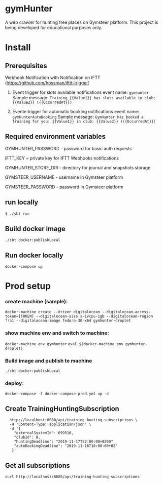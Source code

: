 # gymHunter
A web crawler for hunting free places on Gymsteer platform.
This project is being developed for educational purposes only.


# Install
## Prerequisites
Webhook Notification with Notification on IFTT (https://github.com/hossman/ifttt-trigger)

1. Event trigger for slots available notifications 
event name: ```gymhunter```
Sample message: ```Training {{Value1}} has slots available in club: {{Value2}} ({{OccurredAt}})```

2. Evente trigger for automatic booking notifications 
event name: ```gymHunterAutoBooking```
Sample message: ```GymHunter has booked a training for you: {{Value1}} in club: {{Value2}} ({{OccurredAt}})```


## Required environment variables
GYMHUNTER_PASSWORD - password for basic auth requests

IFTT_KEY = private key for IFTT Webhooks notifications

GYMHUNTER_STORE_DIR - directory for journal and snapshots storage

GYMSTEER_USERNAME - username in Gymsteer platform

GYMSTEER_PASSWORD - password in Gymsteer platform
 
## run locally
```$ ./sbt run```

## Build docker image
```./sbt docker:publishLocal```

## Run docker locally

```docker-compose up```

# Prod setup
### create machine (sample):
```docker-machine create --driver digitalocean --digitalocean-access-token=[TOKEN] --digitalocean-size s-1vcpu-1gb --digitalocean-region fra1 --digitalocean-image fedora-30-x64 gymhunter-droplet```

### show machine env and switch to machine:
```docker-machine env gymhunter```
```eval $(docker-machine env gymhunter-droplet)```

### Build image and publish to machine
```./sbt docker:publishLocal```

### deploy:
```docker-compose -f docker-compose-prod.yml up -d```

## Create TrainingHuntingSubscription
```curl -X POST \
  http://localhost:8080/api/training-hunting-subscriptions \
  -H 'Content-Type: application/json' \
  -d '{
	"externalSystemId": 699316,
	"clubId": 8,
	"huntingDeadline": "2019-11-17T22:00:00+0200"
	"autoBookingDeadline": "2019-11-16T10:00:00+02"
   }'
```

## Get all subscriptions
```curl http://localhost:8080/api/training-hunting-subscriptions```

